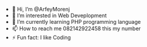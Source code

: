 - 👋 Hi, I’m @ArfeyMorenj
- 👀 I’m interested in Web Deveplopment
- 🌱 I’m currently learning PHP programming language
- 📫 How to reach me 082142922458 this my number
- ⚡ Fun fact: I like Coding

<!---
ArfeyMorenj/ArfeyMorenj is a ✨ special ✨ repository because its `README.md` (this file) appears on your GitHub profile.
You can click the Preview link to take a look at your changes.
--->
